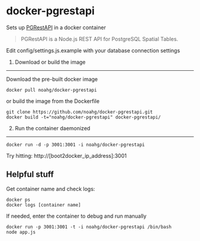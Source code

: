 docker-pgrestapi
================

Sets up [PGRestAPI](https://github.com/spatialdev/PGRestAPI) in a docker container

> PGRestAPI is a Node.js REST API for PostgreSQL Spatial Tables.

Edit config/settings.js.example with your database connection settings


1. Download or build the image
----------

Download the pre-built docker image

```
docker pull noahg/docker-pgrestapi
```

or build the image from the Dockerfile

```
git clone https://github.com/noahg/docker-pgrestapi.git
docker build -t="noahg/docker-pgrestapi" docker-pgrestapi/
```

2. Run the container daemonized
---------
```
docker run -d -p 3001:3001 -i noahg/docker-pgrestapi
```
Try hitting: http://[boot2docker_ip_address]:3001


Helpful stuff
--------
Get container name and check logs:
```
docker ps
docker logs [container name]
```
If needed, enter the container to debug and run manually
```
docker run -p 3001:3001 -t -i noahg/docker-pgrestapi /bin/bash
node app.js
```